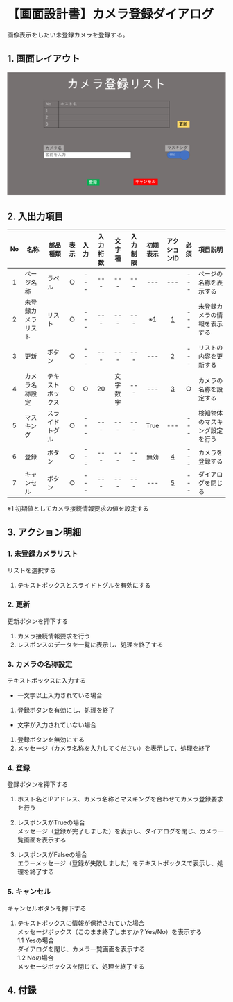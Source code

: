 # 【画面設計書】カメラ登録ダイアログ
画像表示をしたい未登録カメラを登録する。

## 1. 画面レイアウト

<img src="./image.PNG">

## 2. 入出力項目

|No|名称|部品種類|表示|入力|入力桁数|文字種|入力制限|初期表示|アクションID|必須|項目説明|
|:---:|---|---|:---:|:---:|:---:|:---:|:---:|:---:|:---:|:---:|---|
|1|ページ名称|ラベル|○|---|---|---|---|---|---|---|ページの名称を表示する|
|2|未登録カメラリスト|リスト|○|---|---|---|---|※1|[1](#action1)|---|未登録カメラの情報を表示する|
|3|更新|ボタン|○|---|---|---|---|---|[2](#action2)|---|リストの内容を更新する|
|4|カメラ名称設定|テキストボックス|○|○|20|文字数字|---|---|[3](#action3)|○|カメラの名称を設定する|
|5|マスキング|スライドトグル|○|---|---|---|---|True|---|---|検知物体のマスキング設定を行う|
|6|登録|ボタン|○|---|---|---|---|無効|[4](#action4)|---|カメラを登録する|
|7|キャンセル|ボタン|○|---|---|---|---|---|[5](#action5)|---|ダイアログを閉じる|

※1 初期値としてカメラ接続情報要求の値を設定する

## 3. アクション明細

### 1. <a id="action1">未登録カメラリスト</a>
リストを選択する
1. テキストボックスとスライドトグルを有効にする

### 2. <a id="action2">更新</a>
更新ボタンを押下する
1. カメラ接続情報要求を行う
2. レスポンスのデータを一覧に表示し、処理を終了する

### 3. <a id="action3">カメラの名称設定</a>
テキストボックスに入力する

* 一文字以上入力されている場合
1. 登録ボタンを有効にし、処理を終了

* 文字が入力されていない場合
1. 登録ボタンを無効にする
2. メッセージ（カメラ名称を入力してください）を表示して、処理を終了

### 4. <a id="action4">登録</a>
登録ボタンを押下する
1. ホスト名とIPアドレス、カメラ名称とマスキングを合わせてカメラ登録要求を行う

2. レスポンスがTrueの場合  
メッセージ（登録が完了しました）を表示し、ダイアログを閉じ、カメラ一覧画面を表示する
3. レスポンスがFalseの場合  
エラーメッセージ（登録が失敗しました）をテキストボックスで表示し、処理を終了する

### 5. <a id="action5">キャンセル</a>
キャンセルボタンを押下する
1. テキストボックスに情報が保持されていた場合  
メッセージボックス（このまま終了しますか？Yes/No）を表示する  
  1.1 Yesの場合  
   ダイアログを閉じ、カメラ一覧画面を表示する  
  1.2 Noの場合  
   メッセージボックスを閉じて、処理を終了する

## 4. 付録
